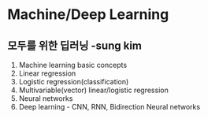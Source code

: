# Machine/Deep Learning
## 모두를 위한 딥러닝 -sung kim
1. Machine learning basic concepts
2. Linear regression
3. Logistic regression(classification)
4. Multivariable(vector) linear/logistic regression
5. Neural networks
6. Deep learning - CNN, RNN, Bidirection Neural networks
